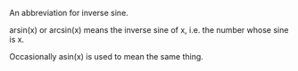 An abbreviation for inverse sine.

arsin(x) or arcsin(x) means the inverse sine of x, i.e. the number whose
sine is x.

Occasionally asin(x) is used to mean the same thing.
